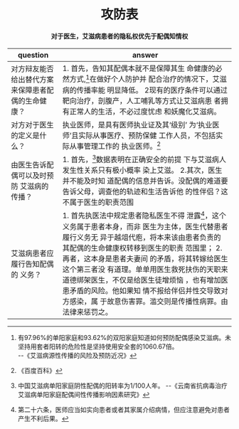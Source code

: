 # <center> 攻防表

#### <center> 对于医生，艾滋病患者的隐私权优先于配偶知情权

| question | answer |
| -------      | -------    |
| 对方辩友能否给出替代方案 来保障患者配偶的生命健康？|         1. 首先，告知其配偶本就不是保障其生 命健康的必然方式,[^1]在做好个人防护并 配合治疗的情况下，艾滋病的传播率能 明显降低。          2现有的医疗条件可以通过靶向治疗，剖腹产，人工哺乳等方式让艾滋病患 者拥有正常人的生活，不必过度忧虑 和妖魔化艾滋病。
| 对方对于医生的定义是什么？| 执业医师，是具有医师执业证及其‘级别’ 为‘执业医师’且实际从事医疗、预防保健 工作人员，不包括实际从事管理工作的 执业医师。[^2]|
| 由医生告诉配偶可以及时预防 艾滋病的传播？| 1. 首先，[^3]数据表明在正确安全的前提 下与艾滋病人发生性关系只有极小概率 染上艾滋。    2.其次，医生并不能及时知 道配偶的信息并告诉。没配偶的难道要 告诉父母，调查他的轨迹和生活告诉他 的性伴侣？这不属于医生的职责范围|
| 艾滋病患者应履行告知配偶的 义务？|1. 首先执医法中规定患者隐私医生不得 泄露[^4]，这个义务属于患者本身，而非 医生为主体，医生代替患者履行义务无 异于越俎代庖，将本来该由患者负责的 其配偶的生命健康权转移到医生的职责 范围里； 2. 再者，这本身是患者夫妻间 的矛盾，将其转嫁给医生这个第三者没 有道理。单单用医生救死扶伤的天职来 道德绑架医生，不仅是给医生徒增烦恼 ，也有增加医患矛盾的风险。他如果知 情不报给伴侣并性交导致对方感染，属 于故意伤害罪。滥交则是传播性病罪。由 法律来惩罚之。|








[^1]:有97.96%的单阳家庭和93.62%的双阳家庭知道如何预防配偶感染艾滋病。未坚持用套者阳转的危险性是坚持使用安全套的1060.67倍。    
--《艾滋病源性传播的风险及预防近况》
[^2]:《百度百科》
[^3]:中国艾滋病单阳家庭阴性配偶的阳转率为1/100人年。 --《云南省抗病毒治疗艾滋病单阳家庭配偶间性传播影响因素研究》
[^4]:第二十六条，医师应当如实向患者或者其家属介绍病情，但应注意避免对患者产生不利后果。